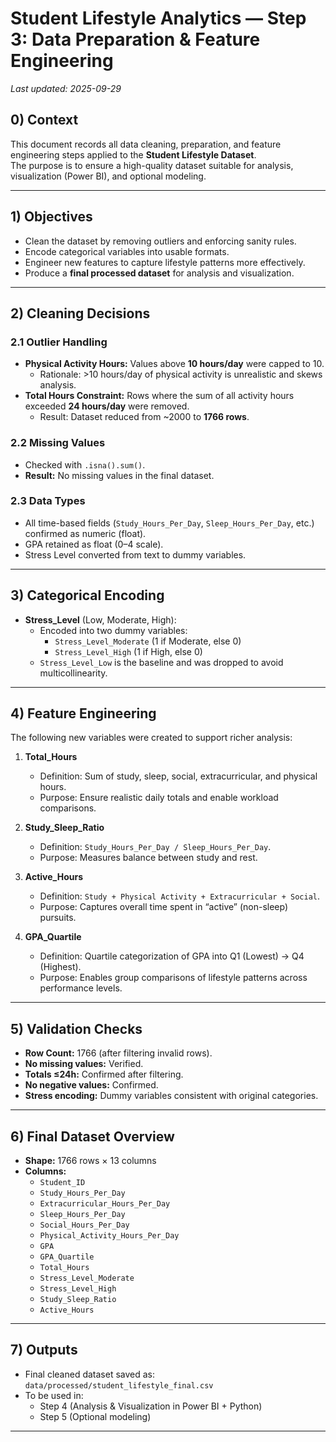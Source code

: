 # Student Lifestyle Analytics — Step 3: Data Preparation & Feature Engineering
_Last updated: 2025-09-29_

## 0) Context
This document records all data cleaning, preparation, and feature engineering steps applied to the **Student Lifestyle Dataset**.  
The purpose is to ensure a high-quality dataset suitable for analysis, visualization (Power BI), and optional modeling.

---

## 1) Objectives
- Clean the dataset by removing outliers and enforcing sanity rules.  
- Encode categorical variables into usable formats.  
- Engineer new features to capture lifestyle patterns more effectively.  
- Produce a **final processed dataset** for analysis and visualization.

---

## 2) Cleaning Decisions

### 2.1 Outlier Handling
- **Physical Activity Hours:** Values above **10 hours/day** were capped to 10.  
  - Rationale: >10 hours/day of physical activity is unrealistic and skews analysis.  
- **Total Hours Constraint:** Rows where the sum of all activity hours exceeded **24 hours/day** were removed.  
  - Result: Dataset reduced from ~2000 to **1766 rows**.

### 2.2 Missing Values
- Checked with `.isna().sum()`.  
- **Result:** No missing values in the final dataset.

### 2.3 Data Types
- All time-based fields (`Study_Hours_Per_Day`, `Sleep_Hours_Per_Day`, etc.) confirmed as numeric (float).  
- GPA retained as float (0–4 scale).  
- Stress Level converted from text to dummy variables.

---

## 3) Categorical Encoding
- **Stress_Level** (Low, Moderate, High):  
  - Encoded into two dummy variables:  
    - `Stress_Level_Moderate` (1 if Moderate, else 0)  
    - `Stress_Level_High` (1 if High, else 0)  
  - `Stress_Level_Low` is the baseline and was dropped to avoid multicollinearity.

---

## 4) Feature Engineering
The following new variables were created to support richer analysis:

1. **Total_Hours**  
   - Definition: Sum of study, sleep, social, extracurricular, and physical hours.  
   - Purpose: Ensure realistic daily totals and enable workload comparisons.

2. **Study_Sleep_Ratio**  
   - Definition: `Study_Hours_Per_Day / Sleep_Hours_Per_Day`.  
   - Purpose: Measures balance between study and rest.

3. **Active_Hours**  
   - Definition: `Study + Physical Activity + Extracurricular + Social`.  
   - Purpose: Captures overall time spent in “active” (non-sleep) pursuits.

4. **GPA_Quartile**  
   - Definition: Quartile categorization of GPA into Q1 (Lowest) → Q4 (Highest).  
   - Purpose: Enables group comparisons of lifestyle patterns across performance levels.

---

## 5) Validation Checks
- **Row Count:** 1766 (after filtering invalid rows).  
- **No missing values:** Verified.  
- **Totals ≤24h:** Confirmed after filtering.  
- **No negative values:** Confirmed.  
- **Stress encoding:** Dummy variables consistent with original categories.

---

## 6) Final Dataset Overview
- **Shape:** 1766 rows × 13 columns  
- **Columns:**
  - `Student_ID`  
  - `Study_Hours_Per_Day`  
  - `Extracurricular_Hours_Per_Day`  
  - `Sleep_Hours_Per_Day`  
  - `Social_Hours_Per_Day`  
  - `Physical_Activity_Hours_Per_Day`  
  - `GPA`  
  - `GPA_Quartile`  
  - `Total_Hours`  
  - `Stress_Level_Moderate`  
  - `Stress_Level_High`  
  - `Study_Sleep_Ratio`  
  - `Active_Hours`  

---

## 7) Outputs
- Final cleaned dataset saved as:  
  `data/processed/student_lifestyle_final.csv`  
- To be used in:  
  - Step 4 (Analysis & Visualization in Power BI + Python)  
  - Step 5 (Optional modeling)  

---
